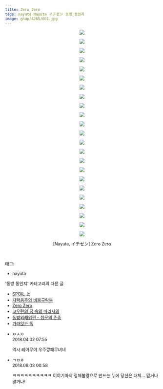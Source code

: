```yaml
---
title: Zero Zero
tags: nayuta Nayuta イチゼン 동방_동인지
image: ghap/4265/001.jpg
---
```

<div class="article">
<p style="text-align: center; clear: none; float: none;"><img src="{{ site.nasurl }}/ghap/4265/001.jpg"/></p>
<p style="text-align: center; clear: none; float: none;"><img src="{{ site.nasurl }}/ghap/4265/002.jpg"/></p>
<p style="text-align: center; clear: none; float: none;"><img src="{{ site.nasurl }}/ghap/4265/003.jpg"/></p>
<p style="text-align: center; clear: none; float: none;"><img src="{{ site.nasurl }}/ghap/4265/004.jpg"/></p>
<p style="text-align: center; clear: none; float: none;"><img src="{{ site.nasurl }}/ghap/4265/005.jpg"/></p>
<p style="text-align: center; clear: none; float: none;"><img src="{{ site.nasurl }}/ghap/4265/006.jpg"/></p>
<p style="text-align: center; clear: none; float: none;"><img src="{{ site.nasurl }}/ghap/4265/007.jpg"/></p>
<p style="text-align: center; clear: none; float: none;"><img src="{{ site.nasurl }}/ghap/4265/008.jpg"/></p>
<p style="text-align: center; clear: none; float: none;"><img src="{{ site.nasurl }}/ghap/4265/009.jpg"/></p>
<p style="text-align: center; clear: none; float: none;"><img src="{{ site.nasurl }}/ghap/4265/010.jpg"/></p>
<p style="text-align: center; clear: none; float: none;"><img src="{{ site.nasurl }}/ghap/4265/011.jpg"/></p>
<p style="text-align: center; clear: none; float: none;"><img src="{{ site.nasurl }}/ghap/4265/012.jpg"/></p>
<p style="text-align: center; clear: none; float: none;"><img src="{{ site.nasurl }}/ghap/4265/013.jpg"/></p>
<p style="text-align: center; clear: none; float: none;"><img src="{{ site.nasurl }}/ghap/4265/014.jpg"/></p>
<p style="text-align: center; clear: none; float: none;"><img src="{{ site.nasurl }}/ghap/4265/015.jpg"/></p>
<p style="text-align: center; clear: none; float: none;"><img src="{{ site.nasurl }}/ghap/4265/016.jpg"/></p>
<p style="text-align: center; clear: none; float: none;"><img src="{{ site.nasurl }}/ghap/4265/017.jpg"/></p>
<p style="text-align: center; clear: none; float: none;"><img src="{{ site.nasurl }}/ghap/4265/018.jpg"/></p>
<p style="text-align: center; clear: none; float: none;"><img src="{{ site.nasurl }}/ghap/4265/019.jpg"/></p>
<p style="text-align: center; clear: none; float: none;"><img src="{{ site.nasurl }}/ghap/4265/020.jpg"/></p>
<p style="text-align: center; clear: none; float: none;"><img src="{{ site.nasurl }}/ghap/4265/021.jpg"/></p>
<p style="text-align: center; clear: none; float: none;"><img src="{{ site.nasurl }}/ghap/4265/022.jpg"/></p>
<p style="text-align: center; clear: none; float: none;"><img src="{{ site.nasurl }}/ghap/4265/023.jpg"/></p>
<p style="text-align: center; clear: none; float: none;">[Nayuta, イチゼン] Zero Zero</p>
<p><br/></p>
</div><div class="tagTrail">
<p>태그: </p>
<ul>
<li>nayuta</li>
</ul>
</div><div class="another">
<p>'동방 동인지' 카테고리의 다른 글</p>
<ul>
<li><a href="/2018-04-03-ghap_4269">SPOIL 上</a></li>
<li><a href="/2018-04-03-ghap_4268">자택음주의 비봉구락부</a></li>
<li><a href="/2018-04-02-ghap_4265">Zero Zero</a></li>
<li><a href="/2018-03-31-ghap_4239">코우린의 꿈 속의 마리사의</a></li>
<li><a href="/2018-03-31-ghap_4238">동방외래위편 - 취문의 존중</a></li>
<li><a href="/2018-03-17-ghap_4231">가라앉는 독</a></li>
</ul>
</div><div class="cb_module cb_fluid">
<div class="cb_wrt cb_profile">
<div class="comment">
<ul>
<li class="cb_thumb_off" id="comment15231647">
<div class="cb_comment_area">
<div class="cb_info_area">
<div class="cb_section">
<span class="cb_nick_name">ㅇㅅㅇ</span>
</div>
<div class="cb_section">
<span class="cb_date">2018.04.02 07:55 </span>
</div>
</div>
<div class="cb_dsc_comment">
<p class="cb_dsc">
											역시 레이무야 우주깡패무녀네
										</p>
</div>
</div></li>
<li class="cb_thumb_off" id="comment15299566">
<div class="cb_comment_area">
<div class="cb_info_area">
<div class="cb_section">
<span class="cb_nick_name">ㄱㅁㅎ</span>
</div>
<div class="cb_section">
<span class="cb_date">2018.08.03 00:58 </span>
</div>
</div>
<div class="cb_dsc_comment">
<p class="cb_dsc">
											ㅋㅋㅋㅋㅋㅋㅋㅋㅋㅋ 이야기마저 정체불명으로 만드는 누에 당신은 대체... 믿거나 말거나!
										</p>
</div>
</div></li>
</ul>
</div>
</div><!-- commentList close -->
</div>